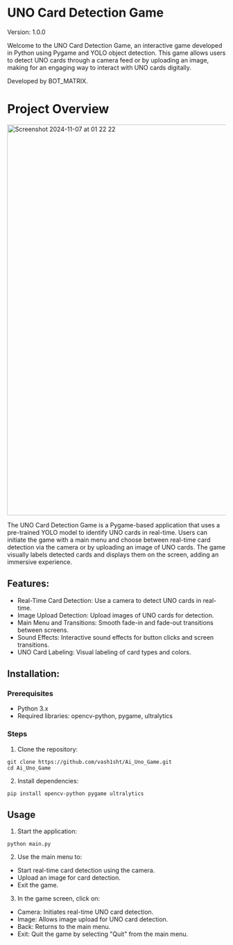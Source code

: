 # UNO Card Detection Game
Version: 1.0.0

Welcome to the UNO Card Detection Game, an interactive game developed in Python using Pygame and YOLO object detection. This game allows users to detect UNO cards through a camera feed or by uploading an image, making for an engaging way to interact with UNO cards digitally.

Developed by BOT_MATRIX.

# Project Overview
<img width="901" alt="Screenshot 2024-11-07 at 01 22 22" src="https://github.com/user-attachments/assets/20a1b644-23f4-45e5-9d91-5ae0255d0253">

The UNO Card Detection Game is a Pygame-based application that uses a pre-trained YOLO model to identify UNO cards in real-time. Users can initiate the game with a main menu and choose between real-time card detection via the camera or by uploading an image of UNO cards. The game visually labels detected cards and displays them on the screen, adding an immersive experience.

## Features:
- Real-Time Card Detection: Use a camera to detect UNO cards in real-time.
- Image Upload Detection: Upload images of UNO cards for detection.
- Main Menu and Transitions: Smooth fade-in and fade-out transitions between screens.
- Sound Effects: Interactive sound effects for button clicks and screen transitions.
- UNO Card Labeling: Visual labeling of card types and colors.

## Installation:
### Prerequisites
- Python 3.x
- Required libraries: opencv-python, pygame, ultralytics

### Steps
1. Clone the repository:
```
git clone https://github.com/vash1sht/Ai_Uno_Game.git
cd Ai_Uno_Game
```
2. Install dependencies:
```
pip install opencv-python pygame ultralytics
```

## Usage
1. Start the application:
```
python main.py
```
2. Use the main menu to:
- Start real-time card detection using the camera.
- Upload an image for card detection.
- Exit the game.

3. In the game screen, click on:
- Camera: Initiates real-time UNO card detection.
- Image: Allows image upload for UNO card detection.
- Back: Returns to the main menu.
- Exit: Quit the game by selecting "Quit" from the main menu.
